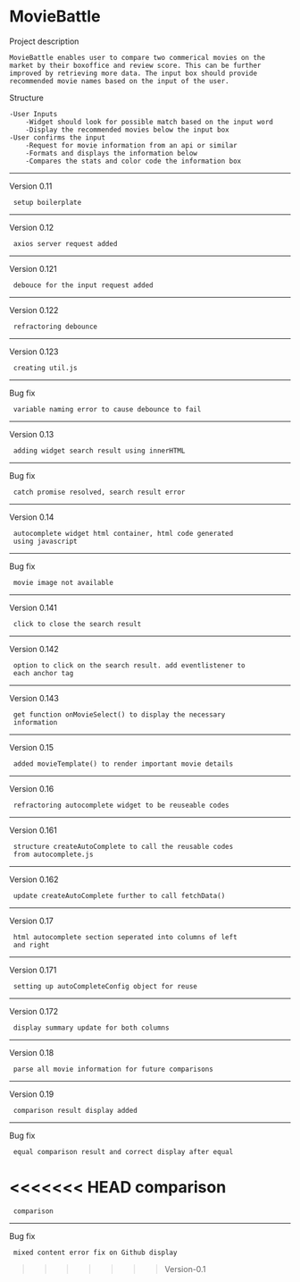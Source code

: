 # MovieBattle

Project description

    MovieBattle enables user to compare two commerical movies on the market by their boxoffice and review score. This can be further improved by retrieving more data. The input box should provide recommended movie names based on the input of the user.

Structure

    -User Inputs
        -Widget should look for possible match based on the input word
        -Display the recommended movies below the input box
    -User confirms the input
        -Request for movie information from an api or similar
        -Formats and displays the information below
        -Compares the stats and color code the information box

----------------------------------------------------------------
Version 0.11

     setup boilerplate
----------------------------------------------------------------
Version 0.12

     axios server request added
----------------------------------------------------------------
Version 0.121

     debouce for the input request added
----------------------------------------------------------------
Version 0.122

     refractoring debounce
----------------------------------------------------------------
Version 0.123

     creating util.js
----------------------------------------------------------------
Bug fix

     variable naming error to cause debounce to fail
----------------------------------------------------------------
Version 0.13

     adding widget search result using innerHTML
----------------------------------------------------------------
Bug fix

     catch promise resolved, search result error
----------------------------------------------------------------
Version 0.14

     autocomplete widget html container, html code generated
     using javascript
----------------------------------------------------------------
Bug fix

     movie image not available
----------------------------------------------------------------
Version 0.141

     click to close the search result
----------------------------------------------------------------
Version 0.142

     option to click on the search result. add eventlistener to
     each anchor tag
----------------------------------------------------------------
Version 0.143

     get function onMovieSelect() to display the necessary
     information 
----------------------------------------------------------------
Version 0.15

     added movieTemplate() to render important movie details 
----------------------------------------------------------------
Version 0.16

     refractoring autocomplete widget to be reuseable codes 
----------------------------------------------------------------
Version 0.161

     structure createAutoComplete to call the reusable codes
     from autocomplete.js 
----------------------------------------------------------------
Version 0.162

     update createAutoComplete further to call fetchData() 
----------------------------------------------------------------
Version 0.17

     html autocomplete section seperated into columns of left
     and right
----------------------------------------------------------------
Version 0.171

     setting up autoCompleteConfig object for reuse
----------------------------------------------------------------
Version 0.172

     display summary update for both columns
----------------------------------------------------------------
Version 0.18

     parse all movie information for future comparisons
----------------------------------------------------------------
Version 0.19

     comparison result display added
----------------------------------------------------------------
Bug fix

     equal comparison result and correct display after equal
<<<<<<< HEAD
     comparison
=======
     comparison
----------------------------------------------------------------
Bug fix

     mixed content error fix on Github display
>>>>>>> Version-0.1
